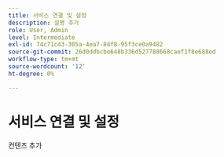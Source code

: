 ```yaml
---
title: 서비스 연결 및 설정
description: 설명 추가
role: User, Admin
level: Intermediate
exl-id: 74c71c43-305a-4ea7-84f8-95f3ce0a9482
source-git-commit: 26d0ddbcbe648b336d527788668caef1f8e688ed
workflow-type: tm+mt
source-wordcount: '12'
ht-degree: 0%

---
```


# 서비스 연결 및 설정

컨텐츠 추가
